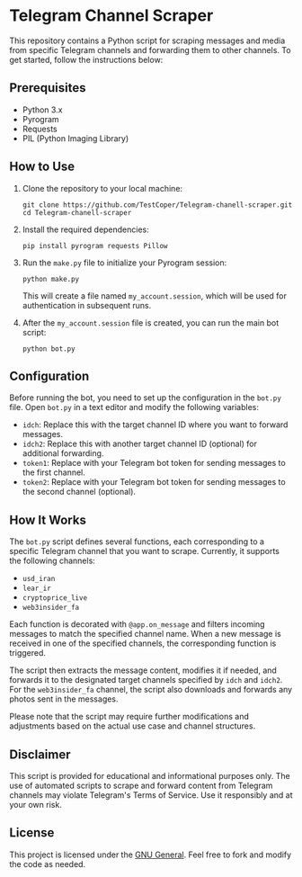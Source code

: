 # Telegram Channel Scraper

This repository contains a Python script for scraping messages and media from specific Telegram channels and forwarding them to other channels. To get started, follow the instructions below:

## Prerequisites

- Python 3.x
- Pyrogram
- Requests
- PIL (Python Imaging Library)

## How to Use

1. Clone the repository to your local machine:

   ```
   git clone https://github.com/TestCoper/Telegram-chanell-scraper.git
   cd Telegram-chanell-scraper
   ```

2. Install the required dependencies:

   ```
   pip install pyrogram requests Pillow
   ```

3. Run the `make.py` file to initialize your Pyrogram session:

   ```
   python make.py
   ```

   This will create a file named `my_account.session`, which will be used for authentication in subsequent runs.

4. After the `my_account.session` file is created, you can run the main bot script:

   ```
   python bot.py
   ```

## Configuration

Before running the bot, you need to set up the configuration in the `bot.py` file. Open `bot.py` in a text editor and modify the following variables:

- `idch`: Replace this with the target channel ID where you want to forward messages.
- `idch2`: Replace this with another target channel ID (optional) for additional forwarding.
- `token1`: Replace with your Telegram bot token for sending messages to the first channel.
- `token2`: Replace with your Telegram bot token for sending messages to the second channel (optional).

## How It Works

The `bot.py` script defines several functions, each corresponding to a specific Telegram channel that you want to scrape. Currently, it supports the following channels:
- `usd_iran`
- `lear_ir`
- `cryptoprice_live`
- `web3insider_fa`

Each function is decorated with `@app.on_message` and filters incoming messages to match the specified channel name. When a new message is received in one of the specified channels, the corresponding function is triggered.

The script then extracts the message content, modifies it if needed, and forwards it to the designated target channels specified by `idch` and `idch2`. For the `web3insider_fa` channel, the script also downloads and forwards any photos sent in the messages.

Please note that the script may require further modifications and adjustments based on the actual use case and channel structures.

## Disclaimer

This script is provided for educational and informational purposes only. The use of automated scripts to scrape and forward content from Telegram channels may violate Telegram's Terms of Service. Use it responsibly and at your own risk.

## License

This project is licensed under the [GNU General](LICENSE). Feel free to fork and modify the code as needed.

